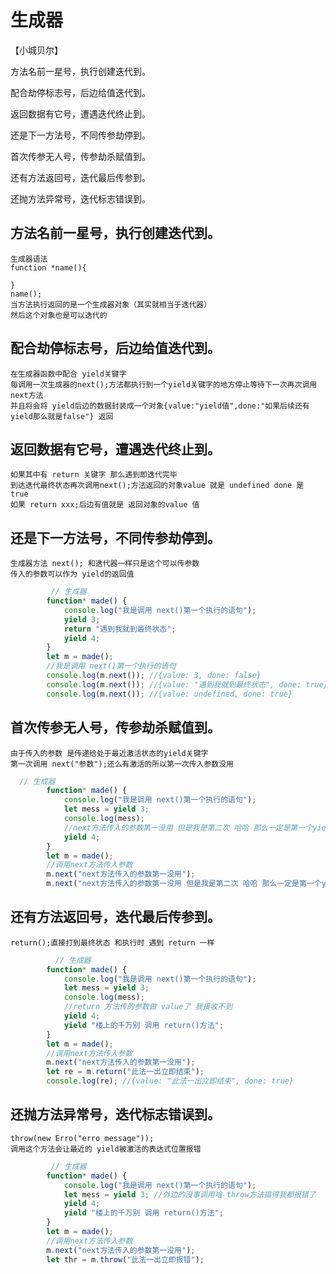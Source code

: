# 生成器
【小城贝尔】

方法名前一星号，执行创建迭代到。

配合劫停标志号，后边给值迭代到。

返回数据有它号，遭遇迭代终止到。

还是下一方法号，不同传参劫停到。

首次传参无人号，传参劫杀赋值到。

还有方法返回号，迭代最后传参到。

还抛方法异常号，迭代标志错误到。


## 方法名前一星号，执行创建迭代到。
    生成器语法
    function *name(){

    }
    name();
    当方法执行返回的是一个生成器对象（其实就相当于迭代器）
    然后这个对象也是可以迭代的
## 配合劫停标志号，后边给值迭代到。
    在生成器函数中配合 yield关键字
    每调用一次生成器的next();方法都执行到一个yield关键字的地方停止等待下一次再次调用next方法
    并且将会将 yield后边的数据封装成一个对象{value:"yield值",done:"如果后续还有yield那么就是false"} 返回
## 返回数据有它号，遭遇迭代终止到。
    如果其中有 return 关键字 那么遇到即迭代完毕
    到达迭代最终状态再次调用next();方法返回的对象value 就是 undefined done 是 true
    如果 return xxx;后边有值就是 返回对象的value 值
## 还是下一方法号，不同传参劫停到。
    生成器方法 next(); 和迭代器一样只是这个可以传参数
    传入的参数可以作为 yield的返回值
```js
         // 生成器
        function* made() {
            console.log("我是调用 next()第一个执行的语句");
            yield 3;
            return "遇到我就到最终状态";
            yield 4;
        }
        let m = made();
        //我是调用 next()第一个执行的语句
        console.log(m.next()); //{value: 3, done: false}
        console.log(m.next()); //{value: "遇到我就到最终状态", done: true}
        console.log(m.next()); //{value: undefined, done: true}
```
## 首次传参无人号，传参劫杀赋值到。
    由于传入的参数 是传递给处于最近激活状态的yield关键字
    第一次调用 next("参数");还么有激活的所以第一次传入参数没用
```js
  // 生成器
        function* made() {
            console.log("我是调用 next()第一个执行的语句");
            let mess = yield 3;
            console.log(mess);
            //next方法传入的参数第一没用 但是我是第二次 哈哈 那么一定是第一个yield接待我
            yield 4;
        }
        let m = made();
        //调用next方法传入参数
        m.next("next方法传入的参数第一没用");
        m.next("next方法传入的参数第一没用 但是我是第二次 哈哈 那么一定是第一个yield接待我");

```
## 还有方法返回号，迭代最后传参到。
    return();直接打到最终状态 和执行时 遇到 return 一样
```js
          // 生成器
        function* made() {
            console.log("我是调用 next()第一个执行的语句");
            let mess = yield 3;
            console.log(mess);
            //return 方法传的参数做 value了 我接收不到
            yield 4;
            yield "楼上的千万别 调用 return()方法";
        }
        let m = made();
        //调用next方法传入参数
        m.next("next方法传入的参数第一没用");
        let re = m.return("此法一出立即结束");
        console.log(re); //{value: "此法一出立即结束", done: true}
```
## 还抛方法异常号，迭代标志错误到。
    throw(new Erro("erro message"));
    调用这个方法会让最近的 yield被激活的表达式位置报错
```js
         // 生成器
        function* made() {
            console.log("我是调用 next()第一个执行的语句");
            let mess = yield 3; //外边的没事调用啥 throw方法搞得我都报错了
            yield 4;
            yield "楼上的千万别 调用 return()方法";
        }
        let m = made();
        //调用next方法传入参数
        m.next("next方法传入的参数第一没用");
        let thr = m.throw("此法一出立即报错");
```